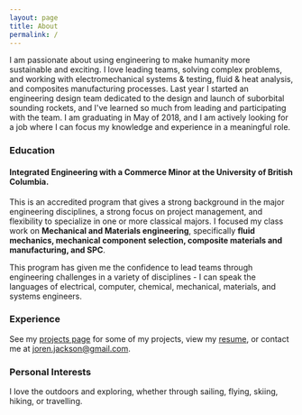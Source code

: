 ```yaml
---
layout: page
title: About
permalink: /
---
```


I am passionate about using engineering to make humanity more sustainable and exciting. I love leading teams, solving complex problems, and working with electromechanical systems & testing, fluid & heat analysis, and composites manufacturing processes.  Last year I started an engineering design team dedicated to the design and launch of suborbital sounding rockets, and I've learned so much from leading and participating with the team. I am graduating in May of 2018, and I am actively looking for a job where I can focus my knowledge and experience in a meaningful role. 

### Education

#### Integrated Engineering with a Commerce Minor at the University of British Columbia. 
This is an accredited program that gives a strong background in the major engineering disciplines, a strong focus on project management, and flexibility to specialize in one or more classical majors. I focused my class work on **Mechanical and Materials engineering**, specifically **fluid mechanics, mechanical component selection, composite materials and manufacturing, and SPC**. 

This program has given me the confidence to lead teams through engineering challenges in a variety of disciplines - I can speak the languages of electrical, computer, chemical, mechanical, materials, and systems engineers. 

### Experience
See my [projects page]() for some of my projects, view my [resume](http://bit.ly/jjax-resumeSX), or contact me at [joren.jackson@gmail.com](mailto:joren.jackson@gmail.com). 

### Personal Interests
I love the outdoors and exploring, whether through sailing, flying, skiing, hiking, or travelling.



### 
